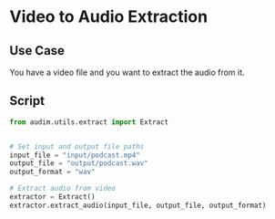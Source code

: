 # **Video** to **Audio** Extraction

## Use Case

You have a video file and you want to extract the audio from it.

## Script

```python
from audim.utils.extract import Extract


# Set input and output file paths
input_file = "input/podcast.mp4"
output_file = "output/podcast.wav"
output_format = "wav"

# Extract audio from video
extractor = Extract()
extractor.extract_audio(input_file, output_file, output_format)
```

